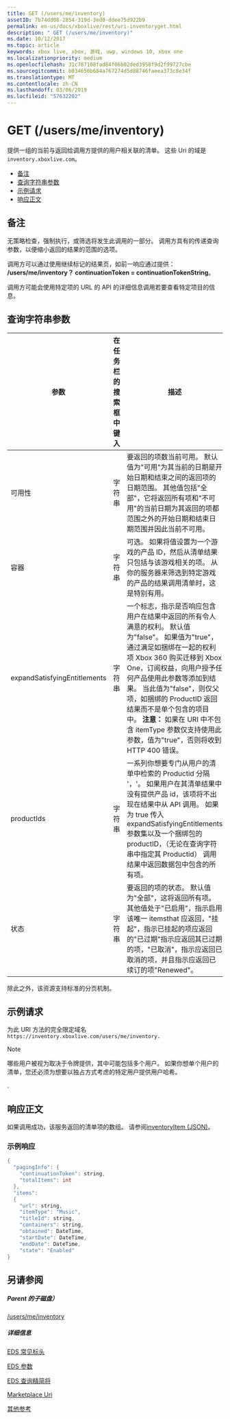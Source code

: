 ```yaml
---
title: GET (/users/me/inventory)
assetID: 7b74dd08-2854-319d-3ed0-ddee75d922b9
permalink: en-us/docs/xboxlive/rest/uri-inventoryget.html
description: " GET (/users/me/inventory)"
ms.date: 10/12/2017
ms.topic: article
keywords: xbox live, xbox, 游戏, uwp, windows 10, xbox one
ms.localizationpriority: medium
ms.openlocfilehash: 31c787108fad84f06b02ded3958f9d2f99727cbe
ms.sourcegitcommit: b034650b684a767274d5d88746faeea373c8e34f
ms.translationtype: MT
ms.contentlocale: zh-CN
ms.lasthandoff: 03/06/2019
ms.locfileid: "57632202"
---
```

# <a name="get-usersmeinventory"></a>GET (/users/me/inventory)
提供一组的当前与返回给调用方提供的用户相关联的清单。
这些 Uri 的域是`inventory.xboxlive.com`。

  * [备注](#ID4EV)
  * [查询字符串参数](#ID4EHB)
  * [示例请求](#ID4EDE)
  * [响应正文](#ID4ERE)

<a id="ID4EV"></a>


## <a name="remarks"></a>备注

无策略检查，强制执行，或筛选将发生此调用的一部分。 调用方具有的传递查询参数，以便缩小返回的结果的范围的选项。

调用方可以通过使用继续标记的结果页，如前一响应通过提供： **/users/me/inventory？ continuationToken = continuationTokenString**。

调用方可能会使用特定项的 URL 的 API 的详细信息调用若要查看特定项目的信息。

<a id="ID4EHB"></a>


## <a name="query-string-parameters"></a>查询字符串参数

| 参数| 在任务栏的搜索框中键入| 描述|
| --- | --- | --- |
| 可用性| 字符串| 要返回的项数当前可用。 默认值为"可用"为其当前的日期是开始日期和结束之间的返回项的日期范围。 其他值包括"全部"，它将返回所有项和"不可用"的当前日期为其返回的项都范围之外的开始日期和结束日期范围并因此当前不可用。 |
| 容器| 字符串| 可选。 如果将值设置为一个游戏的产品 ID，然后从清单结果只包括与该游戏相关的项。 从你的服务器来筛选到特定游戏的产品的结果调用清单时，这是特别有用。|
| expandSatisfyingEntitlements| 字符串| 一个标志，指示是否响应包含用户在结果中返回的所有令人满意的权利。 默认值为"false"。 如果值为"true"，通过满足如捆绑在一起的权利项 Xbox 360 购买迁移到 Xbox One，订阅权益，向用户授予任何产品使用此参数等添加到结果。 当此值为"false"，则仅父项，如捆绑的 ProductID 返回结果而不是单个包含的项目中。 **注意：** 如果在 URI 中不包含 itemType 参数仅支持使用此参数，值为"true"，否则将收到 HTTP 400 错误。 |  
  | productIds | 字符串 |  一系列你想要专门从用户的清单中检索的 Productid 分隔 '，'。  如果用户在其清单结果中没有提供产品 id，该项将不出现在结果中从 API 调用。 如果为 true 传入 expandSatisfyingEntitlements 参数集以及一个捆绑包的 productID，（无论在查询字符串中指定其 Productid） 调用结果中返回数据包中包含的所有项。   |
  | 状态 | 字符串 | 要返回的项的状态。 默认值为"全部"，这将返回所有项。 其他值处于"已启用"，指示启用该唯一 itemsthat 应返回，"挂起"，指示已挂起的项应返回的"已过期"指示应返回其已过期的项，"已取消"，指示应返回已取消的项，并且指示应返回已续订的项"Renewed"。  |

除此之外，该资源支持标准的分页机制。

<a id="ID4EDE"></a>


## <a name="sample-request"></a>示例请求

为此 URI 方法的完全限定域名 `https://inventory.xboxlive.com/users/me/inventory.
         `

> [!NOTE] 
> 哪些用户被视为取决于令牌提供，其中可能包括多个用户。 如果你想单个用户的清单，您还必须为想要以独占方式考虑的特定用户提供用户哈希。

.

<a id="ID4ERE"></a>


## <a name="response-body"></a>响应正文

如果调用成功，该服务返回的清单项的数组。 请参阅[inventoryItem (JSON)](../../json/json-inventoryitem.md)。

<a id="ID4E4E"></a>


### <a name="sample-response"></a>示例响应


```cpp
{
  "pagingInfo": {
    "continuationToken": string,
    "totalItems": int
  },
  "items":
  {
    "url": string,
    "itemType": "Music",
    "titleId": string,
    "containers": string,
    "obtained": DateTime,
    "startDate": DateTime,
    "endDate": DateTime,
    "state": "Enabled"  
}

```


<a id="ID4EHF"></a>


## <a name="see-also"></a>另请参阅

<a id="ID4EJF"></a>


##### <a name="parent"></a>Parent 的子磁盘）

[/users/me/inventory](uri-inventory.md)


<a id="ID4ETF"></a>


##### <a name="further-information"></a>详细信息

[EDS 常见标头](../../additional/edscommonheaders.md)

 [EDS 参数](../../additional/edsparameters.md)

 [EDS 查询精简将](../../additional/edsqueryrefiners.md)

 [Marketplace Uri](atoc-reference-marketplace.md)

 [其他参考](../../additional/atoc-xboxlivews-reference-additional.md)
